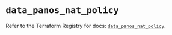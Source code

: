 # `data_panos_nat_policy`

Refer to the Terraform Registry for docs: [`data_panos_nat_policy`](https://registry.terraform.io/providers/paloaltonetworks/panos/2.0.5/docs/data-sources/nat_policy).
